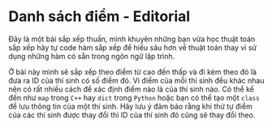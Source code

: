 # Danh sách điểm - Editorial

Đây là một bài sắp xếp thuần, mình khuyên những bạn vừa học thuật toán sắp xếp hãy tự code hàm sắp xếp để hiểu sâu hơn về thuật toán thay vì sử dụng những hàm có sẵn trong ngôn ngữ lập trình.

Ở bài này mình sẽ sắp xếp theo điểm từ cao đến thấp và đi kèm theo đó là đưa ra ID của thí sinh có số điểm đó. Vì điểm của mỗi thí sinh đều khác nhau nên có rất nhiều cách để xác định điểm nào là của thí sinh nào. Có thể kể đến như `map` trong `C++` hay `dict` trong `Python` hoặc bạn có thể tạo một `class` để lưu thông tin của một thí sinh. Hãy lưu ý đảm bảo rằng khi thứ tự điểm của các thí sinh được thay đổi thì ID của thí sinh đó cũng sẽ thay đổi theo.
